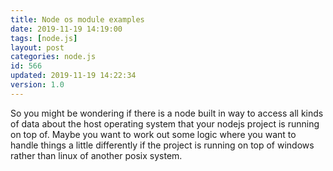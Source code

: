 ```yaml
---
title: Node os module examples
date: 2019-11-19 14:19:00
tags: [node.js]
layout: post
categories: node.js
id: 566
updated: 2019-11-19 14:22:34
version: 1.0
---
```


So you might be wondering if there is a node built in way to access all kinds of data about the host operating system that your nodejs project is running on top of. Maybe you want to work out some logic where you want to handle things a little differently if the project is running on top of windows rather than linux of another posix system.

<!-- more -->
